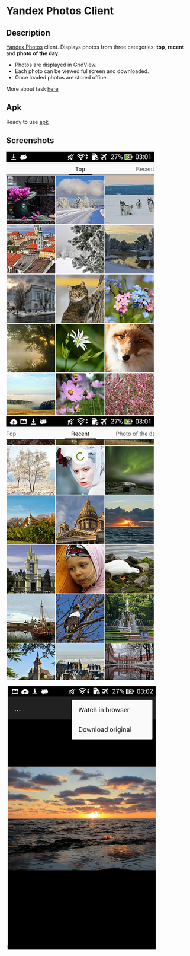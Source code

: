 # Yandex Photos Client

## Description

[Yandex Photos](https://fotki.yandex.ru) client. Displays photos from three categories: __top__, __recent__ and __photo of the day__.

* Photos are displayed in GridView.
* Each photo can be viewed fullscreen and downloaded.
* Once loaded photos are stored offine.

More about task [here](./TASK.md)

## Apk
Ready to use [apk](./app/build/outputs/apk/app-debug.apk)

## Screenshots

<img src="./screenshots/top.jpg" width="400">

<img src="./screenshots/recent.jpg" width="400">

!<img src="./screenshots/detailed.jpg" width="400">

